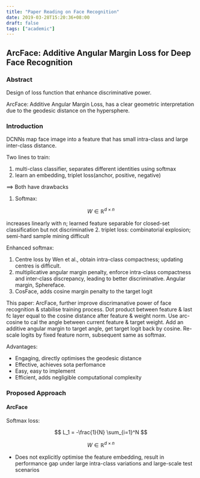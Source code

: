 ```yaml
---
title: "Paper Reading on Face Recognition"
date: 2019-03-28T15:20:36+08:00
draft: false
tags: ["academic"]
---
```


## ArcFace: Additive Angular Margin Loss for Deep Face Recognition
### Abstract
Design of loss function that enhance discriminative power.

ArcFace: Additive Angular Margin Loss, has a clear geometric interpretation due to the geodesic distance on the hypersphere. 

### Introduction

DCNNs map face image into a feature that has small intra-class and large inter-class distance.

Two lines to train:
1. multi-class classifier, separates different identities using softmax
2. learn an embedding, triplet loss(anchor, positive, negative)

==> Both have drawbacks
1. Softmax: 

$$
W \in \mathbb{R}^{d \times n}
$$

increases linearly with n; learned feature separable for closed-set classification but not discriminative
2. triplet loss: combinatorial explosion; semi-hard sample mining difficult

Enhanced softmax: 
1. Centre loss by Wen et al., obtain intra-class compactness; updating centres is difficult. 
2. multiplicative angular margin penalty, enforce intra-class compactness and inter-class discrepancy, leading to better discriminative. Angular margin, Sphereface. 
3. CosFace, adds cosine margin penalty to the target logit

This paper: ArcFace, further improve discrimanative power of face recognition & stabilise training process. Dot product between feature & last fc layer equal to the cosine distance after feature & weight norm. Use arc-cosine to cal the angle between current feature & target weight. Add an additive angular margin to target angle, get target logit back by cosine. Re-scale logits by fixed feature norm, subsequent same as softmax. 

Advantages:
- Engaging, directly optimises the geodesic distance
- Effective, achieves sota perfomance
- Easy, easy to implement
- Efficient, adds negligible computational complexity

### Proposed Approach
#### ArcFace
Softmax loss:

$$
L_1 = -\frac{1}{N} \sum_{i=1}^N 
$$

$$
W \in \mathbb{R}^{d \times n}
$$
- Does not explicitly optimise the feature embedding, result in performance gap under large intra-class variations and large-scale test scenarios





